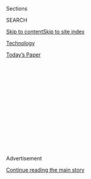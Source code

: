 <div id="app">

<div>

<div>

<div>

<div class="NYTAppHideMasthead css-1q2w90k e1suatyy0">

<div class="section css-ui9rw0 e1suatyy2">

<div class="css-eph4ug er09x8g0">

<div class="css-6n7j50">

</div>

<span class="css-1dv1kvn">Sections</span>

<div class="css-10488qs">

<span class="css-1dv1kvn">SEARCH</span>

</div>

[Skip to content](#site-content)[Skip to site
index](#site-index)

</div>

<div id="masthead-section-label" class="css-1wr3we4 eaxe0e00">

[Technology](https://www.nytimes.com/section/technology)

</div>

<div class="css-10698na e1huz5gh0">

</div>

</div>

<div id="masthead-bar-one" class="section hasLinks css-15hmgas e1csuq9d3">

<div class="css-uqyvli e1csuq9d0">

</div>

<div class="css-1uqjmks e1csuq9d1">

</div>

<div class="css-9e9ivx">

[](https://myaccount.nytimes.com/auth/login?response_type=cookie&client_id=vi)

</div>

<div class="css-1bvtpon e1csuq9d2">

[Today’s
Paper](https://www.nytimes.com/section/todayspaper)

</div>

</div>

</div>

</div>

<div data-aria-hidden="false">

<div id="site-content" data-role="main">

<div>

<div class="css-1aor85t" style="opacity:0.000000001;z-index:-1;visibility:hidden">

<div class="css-1hqnpie">

<div class="css-epjblv">

<span class="css-17xtcya">[Technology](/section/technology)</span><span class="css-x15j1o">|</span><span class="css-fwqvlz">Commerce
Department Asks F.C.C. to Narrow Protections for Web
Platforms</span>

</div>

<div class="css-k008qs">

<div class="css-1iwv8en">

<span class="css-18z7m18"></span>

<div>

</div>

</div>

<span class="css-1n6z4y">https://nyti.ms/2DcOLBE</span>

<div class="css-1705lsu">

<div class="css-4xjgmj">

<div class="css-4skfbu" data-role="toolbar" data-aria-label="Social Media Share buttons, Save button, and Comments Panel with current comment count" data-testid="share-tools">

  - 
  - 
  - 
  - 
    
    <div class="css-6n7j50">
    
    </div>

  - 

</div>

</div>

</div>

</div>

</div>

</div>

<div id="NYT_TOP_BANNER_REGION" class="css-13pd83m">

</div>

<div id="top-wrapper" class="css-1sy8kpn">

<div id="top-slug" class="css-l9onyx">

Advertisement

</div>

[Continue reading the main
story](#after-top)

<div class="ad top-wrapper" style="text-align:center;height:100%;display:block;min-height:250px">

<div id="top" class="place-ad" data-position="top" data-size-key="top">

</div>

</div>

<div id="after-top">

</div>

</div>

<div>

<div id="sponsor-wrapper" class="css-1hyfx7x">

<div id="sponsor-slug" class="css-19vbshk">

Supported by

</div>

[Continue reading the main
story](#after-sponsor)

<div id="sponsor" class="ad sponsor-wrapper" style="text-align:center;height:100%;display:block">

</div>

<div id="after-sponsor">

</div>

</div>

<div class="css-186x18t">

</div>

<div class="css-1vkm6nb ehdk2mb0">

# Commerce Department Asks F.C.C. to Narrow Protections for Web Platforms

</div>

The request comes as President Trump continues to accuse tech platforms
like Facebook and Twitter of suppressing conservative content.

<div class="css-79elbk" data-testid="photoviewer-wrapper">

<div class="css-z3e15g" data-testid="photoviewer-wrapper-hidden">

</div>

<div class="css-1a48zt4 ehw59r15" data-testid="photoviewer-children">

![<span class="css-16f3y1r e13ogyst0" data-aria-hidden="true">President
Trump signed an executive order in May directing federal regulators to
crack down on companies like Twitter and curtail some of their legal
protections.</span><span class="css-cnj6d5 e1z0qqy90" itemprop="copyrightHolder"><span class="css-1ly73wi e1tej78p0">Credit...</span><span><span>Pool
photo by Doug
Mills</span></span></span>](https://static01.nyt.com/images/2020/07/29/business/29DC-TrumpCensor/merlin_172932390_d5abf51f-906e-4707-872e-6e1be2d64d43-articleLarge.jpg?quality=75&auto=webp&disable=upscale)

</div>

</div>

<div class="css-18e8msd">

<div class="css-vp77d3 epjyd6m0">

<div class="css-1baulvz">

By [<span class="css-1baulvz last-byline" itemprop="name">David
McCabe</span>](https://www.nytimes.com/by/david-mccabe)

</div>

</div>

  - July 29,
    2020

  - 
    
    <div class="css-4xjgmj">
    
    <div class="css-d8bdto" data-role="toolbar" data-aria-label="Social Media Share buttons, Save button, and Comments Panel with current comment count" data-testid="share-tools">
    
      - 
      - 
      - 
      - 
        
        <div class="css-6n7j50">
        
        </div>
    
      - 
    
    </div>
    
    </div>

</div>

</div>

<div class="section meteredContent css-1r7ky0e" name="articleBody" itemprop="articleBody">

<div class="css-1fanzo5 StoryBodyCompanionColumn">

<div class="css-53u6y8">

WASHINGTON — The Trump administration asked the Federal Communications
Commission this week to narrow its interpretation of a law that shields
internet platforms like Facebook and YouTube from certain lawsuits over
the content they host.

The request, which stems from an executive order President Trump signed
in May, is part of a growing push by the president and his allies, who
say that tech companies are removing or suppressing conservative
content. Despite evidence that conservative sites and figures perform
well online, the president, along with much of his conservative base,
have repeatedly criticized the platforms over instances in which
conservative content was removed or otherwise moderated for violating a
platform’s rules.

In a petition on Monday, the Department of Commerce asked the commission
to clarify that the law, known as Section 230, does not protect a
platform when it moderates or highlights user content based on a
“reasonably discernible viewpoint or message, without having been
prompted to, asked to, or searched for by the user.” It would also limit
the circumstances under which platforms are protected from liability
over their users’ content.

Kayleigh McEnany, the White House spokeswoman, said in a statement on
Wednesday morning that the president wants the F.C.C. “to clarify that
Section 230 does not permit social media companies that alter or
editorialize users’ speech to escape civil liability.”

</div>

</div>

<div class="css-1fanzo5 StoryBodyCompanionColumn">

<div class="css-53u6y8">

The petition is now in the hands of the F.C.C., an independent agency
currently led by a Republican chairman, Ajit Pai, who was appointed to
the position by Mr. Trump. “The F.C.C. will carefully review the
petition,” said Brian Hart, a spokesman for the commission.

The request comes as the chief executives of Google, Facebook, Amazon
and Apple[are scheduled to
testify](https://www.nytimes.com/2020/07/28/technology/amazon-apple-facebook-google-antitrust-hearing.html)
before the House Judiciary Committee on Wednesday. While the hearing is
part of the panel’s ongoing antitrust investigation into the companies,
it is likely that some Republicans on the committee will ask the
executives about how their platforms treat right-leaning content.

Mr. Trump’s petition is the latest twist in an [ongoing
debate](https://www.nytimes.com/2020/06/17/technology/justice-dept-urges-rolling-back-legal-shield-for-tech-companies.html)in
Washington over the future of
[Section 230](https://www.nytimes.com/2020/05/28/business/section-230-internet-speech.html),
a provision of the Communications Decency Act which has long protected
platforms from certain types of lawsuits over user-generated content. It
also protects platforms from being sued over how they moderated content
they find objectionable.

In 2018, lawmakers approved a measure [eliminating the liability
shield](https://www.nytimes.com/2019/12/17/technology/fosta-sex-trafficking-law.html)
in cases where a platform knowingly facilitated sex trafficking. They
have proposed other modifications to the protections in recent years but
have not passed any of them.

Mr. Trump [signed the executive
order](https://www.nytimes.com/2020/05/28/us/politics/trump-order-social-media.html)
days after Twitter added information to refute the inaccuracies in two
of Mr. Trump’s posts for the first time. Experts have said that the
order, which also asked the government to review its spending on social
media advertisements, would be difficult to enforce.

</div>

</div>

<div class="css-1fanzo5 StoryBodyCompanionColumn">

<div class="css-53u6y8">

Internet companies and their allies in Washington have criticized the
order, saying that it would gut a crucial protection for speech online.
Twitter said in May that it was “a reactionary and politicized approach
to a landmark law.” The companies also argue that changing the law could
make it harder for them to moderate concerning content.

In June, the Center for Democracy and Technology filed a lawsuit against
the executive order, arguing it violated the First Amendment. Emma
Llansó, the director of the organization's Free Expression Project,
said that the petition filed Monday was “simply the next egregious step
in the President’s unconstitutional campaign to intimidate social media
platforms that are responding to hate speech and voter suppression
online.”

</div>

</div>

</div>

<div>

</div>

<div>

</div>

<div>

</div>

<div>

<div id="bottom-wrapper" class="css-1ede5it">

<div id="bottom-slug" class="css-l9onyx">

Advertisement

</div>

[Continue reading the main
story](#after-bottom)

<div id="bottom" class="ad bottom-wrapper" style="text-align:center;height:100%;display:block;min-height:90px">

</div>

<div id="after-bottom">

</div>

</div>

</div>

</div>

</div>

## Site Index

<div>

</div>

## Site Information Navigation

  - [© <span>2020</span> <span>The New York Times
    Company</span>](https://help.nytimes.com/hc/en-us/articles/115014792127-Copyright-notice)

<!-- end list -->

  - [NYTCo](https://www.nytco.com/)
  - [Contact
    Us](https://help.nytimes.com/hc/en-us/articles/115015385887-Contact-Us)
  - [Work with us](https://www.nytco.com/careers/)
  - [Advertise](https://nytmediakit.com/)
  - [T Brand Studio](http://www.tbrandstudio.com/)
  - [Your Ad
    Choices](https://www.nytimes.com/privacy/cookie-policy#how-do-i-manage-trackers)
  - [Privacy](https://www.nytimes.com/privacy)
  - [Terms of
    Service](https://help.nytimes.com/hc/en-us/articles/115014893428-Terms-of-service)
  - [Terms of
    Sale](https://help.nytimes.com/hc/en-us/articles/115014893968-Terms-of-sale)
  - [Site
    Map](https://spiderbites.nytimes.com)
  - [Help](https://help.nytimes.com/hc/en-us)
  - [Subscriptions](https://www.nytimes.com/subscription?campaignId=37WXW)

</div>

</div>

</div>

</div>
